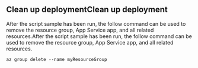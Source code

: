 ## <a name="clean-up-deployment"></a><span data-ttu-id="5b3b9-101">Clean up deployment</span><span class="sxs-lookup"><span data-stu-id="5b3b9-101">Clean up deployment</span></span> 

<span data-ttu-id="5b3b9-102">After the script sample has been run, the follow command can be used to remove the resource group, App Service app, and all related resources.</span><span class="sxs-lookup"><span data-stu-id="5b3b9-102">After the script sample has been run, the follow command can be used to remove the resource group, App Service app, and all related resources.</span></span>

```azurecli
az group delete --name myResourceGroup
```